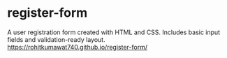 # register-form
A user registration form created with HTML and CSS.  Includes basic input fields and validation-ready layout.
https://rohitkumawat740.github.io/register-form/
